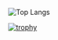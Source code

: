 ![Top Langs](https://github-readme-stats.vercel.app/api/top-langs/?username=GitTOWA&layout=donut&title_color=000000&text_color=DAA520&bg_color=FFFFFF)

[![trophy](https://github-profile-trophy.vercel.app/?username=GitTOWA)](https://github.com/GitTOWA/github-profile-trophy)
